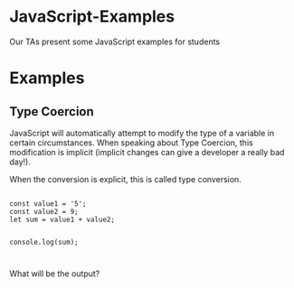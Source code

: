 # JavaScript-Examples
Our TAs present some JavaScript examples for students

# Examples

## Type Coercion

JavaScript will automatically attempt to modify the type of a variable in certain circumstances. When speaking about Type Coercion, this modification is implicit (implicit changes can give a developer a really bad day!).

When the conversion is explicit, this is called type conversion.

<code>
const value1 = '5';
const value2 = 9;
let sum = value1 + value2;

console.log(sum);

</code>

What will be the output?